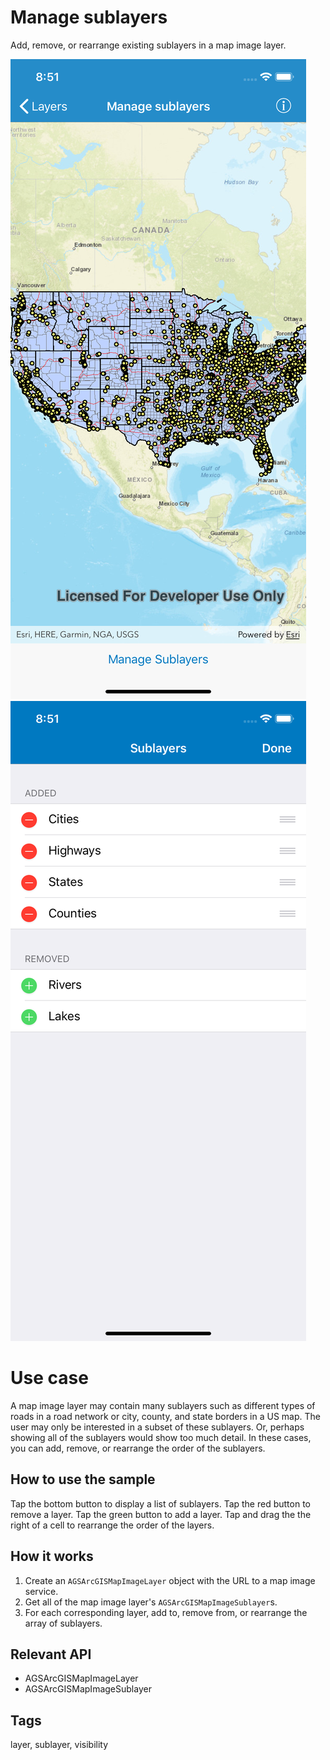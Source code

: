 # Manage sublayers

Add, remove, or rearrange existing sublayers in a map image layer.

![Map displaying all sublayers](image1.png)
![Sublayer settings](image2.png)

# Use case

A map image layer may contain many sublayers such as different types of roads in a road network or city, county, and state borders in a US map. The user may only be interested in a subset of these sublayers. Or, perhaps showing all of the sublayers would show too much detail. In these cases, you can add, remove, or rearrange the order of the sublayers.

## How to use the sample

Tap the bottom button to display a list of sublayers. Tap the red button to remove a layer. Tap the green button to add a layer. Tap and drag the the right of a cell to rearrange the order of the layers.

## How it works

1.  Create an `AGSArcGISMapImageLayer` object with the URL to a map image service.
2.  Get all of the map image layer's `AGSArcGISMapImageSublayer`s.
3.  For each corresponding layer, add to, remove from, or rearrange the array of sublayers.

## Relevant API

* AGSArcGISMapImageLayer
* AGSArcGISMapImageSublayer

## Tags

layer, sublayer, visibility

